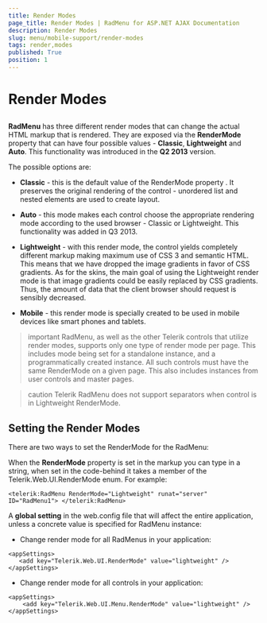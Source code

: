 ```yaml
---
title: Render Modes
page_title: Render Modes | RadMenu for ASP.NET AJAX Documentation
description: Render Modes
slug: menu/mobile-support/render-modes
tags: render,modes
published: True
position: 1
---
```


# Render Modes

## 

**RadMenu** has three different render modes that can change the actual HTML markup that is rendered. They are exposed via the **RenderMode** property that can have four possible values - **Classic**, **Lightweight** and **Auto**. This functionality was introduced in the **Q2 2013** version.

The possible options are:

* **Classic** - this is the default value of the RenderMode property . It preserves the original rendering of the control - unordered list and nested elements are used to create layout.

* **Auto** - this mode makes each control choose the appropriate rendering mode according to the used browser - Classic or Lightweight. This functionality was added in Q3 2013.

* **Lightweight** - with this render mode, the control yields completely different markup making maximum use of CSS 3 and semantic HTML. This means that we have dropped the image gradients in favor of CSS gradients. As for the skins, the main goal of using the Lightweight render mode is that image gradients could be easily replaced by CSS gradients. Thus, the amount of data that the client browser should request is sensibly decreased.

* **Mobile** - this render mode is specially created to be used in mobile devices like smart phones and tablets.

>important RadMenu, as well as the other Telerik controls that utilize render modes, supports only one type of render mode per page. This includes mode being set for a standalone instance, and a programmatically created instance. All such controls must have the same RenderMode on a given page. This also includes instances from user controls and master pages.
>

>caution Telerik RadMenu does not support separators when control is in Lightweight RenderMode.
>

## Setting the Render Modes

There are two ways to set the RenderMode for the RadMenu:

When the **RenderMode** property is set in the markup you can type in a string, when set in the code-behind it takes a member of the Telerik.Web.UI.RenderMode enum. For example:

````ASP.NET
<telerik:RadMenu RenderMode="Lightweight" runat="server" ID="RadMenu1"> </telerik:RadMenu>	    
````

A **global setting** in the web.config file that will affect the entire application, unless a concrete value is specified for RadMenu instance:

* Change render mode for all RadMenus in your application:

````ASP.NET
<appSettings>
   <add key="Telerik.Web.UI.RenderMode" value="lightweight" />
</appSettings>
````


* Change render mode for all controls in your application:

````ASP.NET
<appSettings>
    <add key="Telerik.Web.UI.Menu.RenderMode" value="lightweight" />
</appSettings>
````


